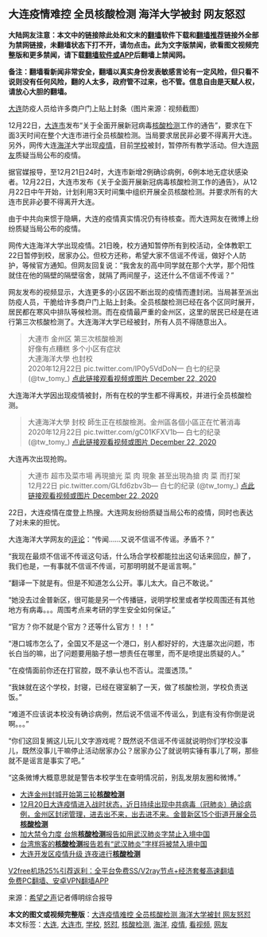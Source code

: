  <h2>大连疫情难控 全员核酸检测 海洋大学被封 网友怒怼</h2> <p class="notice"><b>大陆网友注意：本文中的链接除此处和文末的<a href="https://github.com/bannedbook/fanqiang" >翻墙</a>软件下载和<a href="https://github.com/killgcd/justmysocks/blob/master/README.md">翻墙推荐</a>链接外全部为禁网链接，未翻墙状态下打不开，请勿点击。此为文字版禁闻，欲看图文视频完整版和更多禁闻，请下载<a href="https://github.com/bannedbook/fanqiang">翻墙软件或APP</a>后翻墙上禁闻网。</p><p>备注：翻墙看新闻非常安全，翻墙以真实身份发表敏感言论有一定风险，但只看不说则没有任何风险，翻的人太多，政府管不过来，也不管。信息自由是天赋人权，请放心大胆的翻墙。</b></p>  <div class="entry"> <p id="conimg"><a href="https://www.bannedbook.org/bnews/tag/%e5%a4%a7%e8%bf%9e/" class="st_tag internal_tag" rel="tag" title="标签 大连 下的日志">大连</a>防疫人员给许多商户门上贴上封条（图片来源：视频截图）</p> <p>12月22日，<a href="https://www.bannedbook.org/bnews/tag/%E5%A4%A7%E8%BF%9E%E5%B8%82/" class="st_tag internal_tag" rel="tag" title="标签 大连市 下的日志">大连市</a>发布“关于全面开展新冠病毒<a href="https://www.bannedbook.org/bnews/tag/%E6%A0%B8%E9%85%B8%E6%A3%80%E6%B5%8B/" class="st_tag internal_tag" rel="tag" title="标签 核酸检测 下的日志">核酸检测</a>工作的通告”，要求在下面3天时间在整个大连市进行全员核酸检测。当局要求居民非必要不得离开大连。另外，网传大连<a href="https://www.bannedbook.org/bnews/tag/%E6%B5%B7%E6%B4%8B/" class="st_tag internal_tag" rel="tag" title="标签 海洋 下的日志">海洋</a>大学出现<a href="https://www.bannedbook.org/bnews/tag/%E7%96%AB%E6%83%85/" class="st_tag internal_tag" rel="tag" title="标签 疫情 下的日志">疫情</a>，目前<a href="https://www.bannedbook.org/bnews/tag/%e5%ad%a6%e6%a0%a1/" class="st_tag internal_tag" rel="tag" title="标签 学校 下的日志">学校</a>被封，暂停所有教学活动。但大连<a href="https://www.bannedbook.org/bnews/tag/%e7%bd%91%e5%8f%8b/" class="st_tag internal_tag" rel="tag" title="标签 网友 下的日志">网友</a>质疑当局公布的疫情。</p> <p>据官媒报导，至12月21日24时，大连市新增2例确诊病例，6例本地无症状感染者。12月22日，大连市发布《关于全面开展新冠病毒核酸检测工作的通告》，从12月22日中午开始，计划利用3天时间集中组织开展全员核酸检测。并要求所有的大连市民非必要不得离开大连。</p> <p>由于中共向来惯于隐瞒，大连的疫情真实情况仍有待核查。而大连网友在微博上纷纷质疑当局公布的疫情。</p> <p>网传大连海洋大学出现疫情。21日晚，校方通知暂停所有到校活动，全体教职工22日暂停到校，居家办公。但校方还称，希望大家不信谣不传谣，做好个人防护，等候官方通知。但网友回复说：“我舍友的高中同学就在那个大学，那个阳性就住在他的隔壁的隔壁宿舍，就隔了两间屋子，这还什么不信谣不传谣？”</p> <p>网友发布的视频显示，大连更多的小区因不断出现的疫情而遭封闭。当局甚至派出防疫人员，干脆给许多商户门上贴上封条。全员核酸检测已经在各个区同时展开，居民都在寒风中排队等候检测。而在疫情最严重的金州区，这里的居民已经是在进行第三次核酸检测了。大连海洋大学已经被封，所有人员不得随意出入。</p>  <blockquote><p>大連市 金州区 第三次核酸檢測<br />好像有点糟糕 多个小区有症狀<br />大連海洋大學 也封校<br />2020年12月22日 pic.twitter.com/IP0y5VdDoN— 白七的纪录 (@tw_tomy_) <a href="https://twitter.com/tw_tomy_/status/1341374407231426560?ref_src=twsrc%5Etfw">点此链接观看视频或图片 December 22, 2020</a></p></blockquote> <p>大连海洋大学因出现疫情被封，所有在校的学生都不得离校，并进行全员核酸检测。</p> <blockquote><p>大連海洋大學 封校 師生正在核酸檢測。金州區各個小區正在忙著消毒<br />2020年12月22日 pic.twitter.com/gC01KFXV1b— 白七的纪录 (@tw_tomy_) <a href="https://twitter.com/tw_tomy_/status/1341376528211267585?ref_src=twsrc%5Etfw">点此链接观看视频或图片 December 22, 2020</a></p></blockquote> <p>大连再次出现抢购。</p> <blockquote><p>大連市 超市及菜市場 再現搶光 菜 肉 現象 甚至出現為搶 肉 菜 而打架<br />12月22日 pic.twitter.com/GLfd6zbv3b— 白七的纪录 (@tw_tomy_) <a href="https://twitter.com/tw_tomy_/status/1341377931403116547?ref_src=twsrc%5Etfw">点此链接观看视频或图片 December 22, 2020</a></p></blockquote> <p>22日，大连疫情在度登上热搜。大连网友纷纷质疑当局公布的疫情，同时也表达了对未来的担忧。</p>  <p>大连海洋大学网友的<span class='wp_keywordlink_affiliate'><a href="https://www.bannedbook.org/bnews/comments/" title="新闻评论" target="_blank">评论</a></span>：“传闻……又说不信谣不传谣。矛盾不？”</p> <p>“我现在最烦不信谣不传谣这句话，什么场合学校都能拉出这句话来回应，醉了，我们也是，一有事就不信谣不传谣，可那明明就不是谣言啊。”</p> <p>“翻译一下就是有。但是不知道怎么公开。事儿太大。自己不敢说。”</p> <p>“她没去过金普新区，很可能是另一个传播链，说明学校里或者学校周围还有其他地方有病毒。。。周围考点来考研的学生安全如何保证。”</p> <p>“官方？你不就是个官方？还等什么官方！！！”</p> <p>“港口城市怎么了，全国又不是这一个港口，别人都好好的，大连屡次出问题，市长白当的嘛，出了问题要用脑子想一想责任在哪里，而不是喷提出质疑的人。”</p>  <p>“在疫情面前你还在打官腔，既不承认也不否认。混蛋透顶。”</p> <p>“我妹就在这个学校，封寝，已经在寝室躺了一天，做了核酸检测，学校负责送饭。”</p> <p>“难道不应该说本校没有确诊病例，然后说不信谣不传谣么，到底有没有你倒是说啊。。。”</p> <p>“你们这回复搁这儿玩儿文字游戏呢？既然说不信谣不传谣就说明你们学校没事儿，既然没事儿干嘛停止活动居家办公？居家办公了就说明实锤有事儿了啊，那些就不是谣言是事实了吧。”</p> <p>“这条微博大概意思就是警告本校学生在查明情况前，别乱发朋友圈和微博。”</p> <ul class='op-related-articles' title='相关阅读'> <li><a href='https://www.bannedbook.org/bnews/bannedvideo/20201222/1452907.html' target='_blank'>大连金州封城开始第三轮<b>核酸检测</b></a></li> <li><a href='https://www.bannedbook.org/bnews/bannedvideo/20201222/1452746.html' target='_blank'>12月20日大连疫情进入战时状态，近日持续出现中共病毒（冠肺炎）确诊病例，金州区封闭管理，进去出不来，出去进不来。金普新区15个街道开展全员<b>核酸检测</b></a></li> <li><a href='https://www.bannedbook.org/bnews/taiwannews/20201219/1451167.html' target='_blank'>加大禁令力度 台旅<b>核酸检测</b>报告如用武汉肺炎字禁止入境中国</a></li> <li><a href='https://www.bannedbook.org/bnews/headline/20201219/1450622.html' target='_blank'>台湾旅客的<b>核酸检测</b>报告若有“武汉肺炎”字样将被禁入境中国</a></li> <li><a href='https://www.bannedbook.org/bnews/bannedvideo/20201217/1449761.html' target='_blank'>大连开发区疫情升级 连夜进行<b>核酸检测</b></a></li> </ul> <p class="texttj"> <a href="https://www.bannedbook.org/forum23/topic22702.html" target="_blank">V2free机场25%引荐返利：全平台免费SS/V2ray节点+经济套餐高速翻墙</a><br/> <a href="https://github.com/bannedbook/fanqiang/wiki/%E7%A6%81%E9%97%BB%E7%BD%91%E5%AE%89%E5%8D%93%E7%BF%BB%E5%A2%99%E6%96%B0%E9%97%BBAPP" target="_blank">免费PC翻墙、安卓VPN翻墙APP</a></p><p> 来源：<span class='wp_keywordlink_affiliate'><a href="https://www.soundofhope.org" title="希望之声" target="_blank">希望之声</a></span>记者傅明综合报导 </p> <a name='sharetosocial'></a>       <div><b>本文的图文或视频完整版</b>：<a href='https://www.bannedbook.org/bnews/cbnews/20201223/1453139.html'>大连疫情难控 全员核酸检测 海洋大学被封 网友怒怼</a></div>  </div><!--END ENTRY--> <div class="postfooter"> <div>本文标签：<a href="https://www.bannedbook.org/bnews/tag/%e5%a4%a7%e8%bf%9e/" rel="tag">大连</a>, <a href="https://www.bannedbook.org/bnews/tag/%E5%A4%A7%E8%BF%9E%E5%B8%82/" rel="tag">大连市</a>, <a href="https://www.bannedbook.org/bnews/tag/%e5%ad%a6%e6%a0%a1/" rel="tag">学校</a>, <a href="https://www.bannedbook.org/bnews/tag/%E6%80%92%E6%80%BC/" rel="tag">怒怼</a>, <a href="https://www.bannedbook.org/bnews/tag/%E6%A0%B8%E9%85%B8%E6%A3%80%E6%B5%8B/" rel="tag">核酸检测</a>, <a href="https://www.bannedbook.org/bnews/tag/%E6%B5%B7%E6%B4%8B/" rel="tag">海洋</a>, <a href="https://www.bannedbook.org/bnews/tag/%E7%96%AB%E6%83%85/" rel="tag">疫情</a>, <a href="https://www.bannedbook.org/bnews/tag/%E7%9C%8B%E8%A7%86%E9%A2%91/" rel="tag">看视频</a>, <a href="https://www.bannedbook.org/bnews/tag/%e7%bd%91%e5%8f%8b/" rel="tag">网友</a></div>  </div><!--END POSTFOOTER--> 